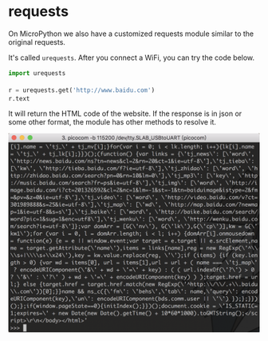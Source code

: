 # requests

On MicroPython we also have a customized requests module similar to the original requests.

It's called `urequests`. After you connect a WiFi, you can try the code below.

```python
import urequests

r = urequests.get('http://www.baidu.com')
r.text
```

It will return the HTML code of the website. If the response is in json or some other format, the module has other methods to resolve it.

![baidu response](/static/Network/baidu_response.png)

